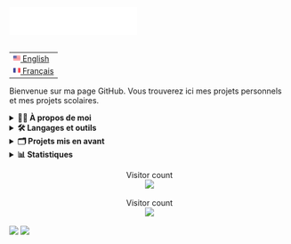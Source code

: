 <img src="images/svg/header.svg"></img>

<table align="right">
 <tr><td><a href="README.md"><img src="images/us-flag.png" height="13"> English</a></td></tr>
 <tr><td><a href="README_fr.md"><img src="images/fr-flag.png" height="13"> Français</a></td></tr>
</table>

<p>Bienvenue sur ma page GitHub. Vous trouverez ici mes projets personnels et mes projets scolaires.</p>

<details>
  <summary><b>👨‍💻 À propos de moi</b></summary><br>

<p>
Je suis étudiant en informatique à l'Université de Technologie de Compiègne, en 3ᵉ année. 
Je suis passionné par l'informatique, je fais de la programmation depuis plusieurs années, et
depuis peu je m'intéresse et essaye de me former à l'Intelligence Artificielle.
</p>

</details>


<details>
  <summary><b>🛠️ Langages et outils</b></summary><br>


<p>Voici en quelques images une liste d'outils que j'utilise (survolez avec la souris pour voir le nom).</p>

<div>
  <ul>

  <li>
  Langages les plus utilisés : <br>
  <img src="https://github.com/devicons/devicon/blob/master/icons/c/c-original.svg" title="C" alt="C" width="40" height="40"/>&nbsp;
  <img src="https://github.com/devicons/devicon/blob/master/icons/cplusplus/cplusplus-original.svg" title="Cplusplus" alt="Cplusplus" width="40" height="40"/>&nbsp;
  <img src="https://github.com/devicons/devicon/blob/master/icons/python/python-original.svg" title="python" alt="python" width="40" height="40"/>&nbsp;
  <img src="https://github.com/devicons/devicon/blob/master/icons/r/r-original.svg" title="r" alt="r" width="40" height="40"/>&nbsp;
  </li>

  <li>
  Web : <br>
  <img src="https://github.com/devicons/devicon/blob/master/icons/html5/html5-original.svg" title="html5" alt="html5" width="40" height="40"/>&nbsp;
  <img src="https://github.com/devicons/devicon/blob/master/icons/css3/css3-original.svg" title="css" alt="css" width="40" height="40"/>&nbsp;
  <img src="https://github.com/devicons/devicon/blob/master/icons/javascript/javascript-original.svg" title="javascript" alt="javascript" width="40" height="40"/>&nbsp;
  <img src="https://github.com/devicons/devicon/blob/master/icons/django/django-plain-wordmark.svg" title="django" alt="django" width="40" height="40"/>&nbsp;
  <img src="https://github.com/devicons/devicon/blob/master/icons/php/php-original.svg" title="php" alt="php" width="40" height="40"/>&nbsp;
  <img src="https://github.com/devicons/devicon/blob/master/icons/mysql/mysql-original.svg" title="mysql" alt="mysql" width="40" height="40"/>&nbsp;
  <img src="https://github.com/devicons/devicon/blob/master/icons/postgresql/postgresql-original.svg" title="postgresql" alt="postgresql" width="40" height="40"/>&nbsp;
  <img src="https://github.com/devicons/devicon/blob/master/icons/mongodb/mongodb-original.svg" title="mongodb" alt="mongodb" width="40" height="40"/>&nbsp;
  </li>

  <li>
  Système : <br>
  <img src="https://github.com/devicons/devicon/blob/master/icons/linux/linux-original.svg" title="linux" alt="linux" width="40" height="40"/>&nbsp;
  <img src="https://github.com/devicons/devicon/blob/master/icons/debian/debian-original.svg" title="debian" alt="debian" width="40" height="40"/>&nbsp;
  <img src="https://github.com/devicons/devicon/blob/master/icons/ubuntu/ubuntu-plain.svg" title="ubuntu" alt="ubuntu" width="40" height="40"/>&nbsp;
  <img src="https://github.com/devicons/devicon/blob/master/icons/bash/bash-original.svg" title="bash" alt="bash" width="40" height="40"/>&nbsp;
  <img src="https://upload.wikimedia.org/wikipedia/commons/thumb/8/87/Windows_logo_-_2021.svg/512px-Windows_logo_-_2021.svg.png?20220927154043" title="windows" alt="windows" width="40" height="40"/>&nbsp;
  </li>

  <li>
  IDEs : <br>
  <img src="https://github.com/devicons/devicon/blob/master/icons/jetbrains/jetbrains-original.svg" title="jetbrains" alt="jetbrains" width="40" height="40"/>&nbsp;
  <img src="https://github.com/devicons/devicon/blob/master/icons/pycharm/pycharm-original.svg" title="pycharm" alt="pycharm" width="40" height="40"/>&nbsp;
  <img src="https://github.com/devicons/devicon/blob/master/icons/atom/atom-original.svg" title="atom" alt="atom" width="40" height="40"/>&nbsp;
  </li>

  <li>
  Outils et librairies : <br>
  <img src="https://github.com/devicons/devicon/blob/master/icons/latex/latex-original.svg" title="latex" alt="latex" width="40" height="40"/>&nbsp;
  <img src="https://github.com/devicons/devicon/blob/master/icons/jupyter/jupyter-original.svg" title="jupyter" alt="jupyter" width="40" height="40"/>&nbsp;
  <img src="https://github.com/devicons/devicon/blob/master/icons/qt/qt-original.svg" title="qt" alt="qt" width="40" height="40"/>&nbsp;
  <img src="images/tk2.png" title="tkinter" alt="tkinter" width="40" height="40"/>&nbsp;
  <img src="https://github.com/devicons/devicon/blob/master/icons/numpy/numpy-original.svg" title="numpy" alt="numpy" width="40" height="40"/>&nbsp;
  <img src="https://github.com/devicons/devicon/blob/master/icons/tensorflow/tensorflow-original.svg" title="tensorflow" alt="tensorflow" width="40" height="40"/>&nbsp;
  <img src="https://github.com/devicons/devicon/blob/master/icons/pandas/pandas-original.svg" title="pandas" alt="pandas" width="40" height="40"/>&nbsp;
  <img src="https://github.com/devicons/devicon/blob/master/icons/git/git-original.svg" title="git" alt="git" width="40" height="40"/>&nbsp;
  <img src="https://github.com/devicons/devicon/blob/master/icons/github/github-original.svg" title="github" alt="github" width="40" height="40"/>&nbsp;
  </li>

  </ul>
</div>

</details>


<details>
<summary><b> ‍🗂️ Projets mis en avant</b></summary><br>

[![Readme Card](https://github-readme-stats.vercel.app/api/pin/?username=Th3o-D&repo=gest_mdp&theme=transparent)](https://github.com/Th3o-D/gest_mdp)
[![Readme Card](https://github-readme-stats.vercel.app/api/pin/?username=Th3o-D&repo=Scrapping&theme=transparent)](https://github.com/Th3o-D/Scrapping)


</details>

<details>
<summary><b> ‍📊 Statistiques</b></summary><br>

<p align="center">
    <a href="https://github.com/Th3o-D?tab=repositories">
      <img src="https://github-readme-stats.vercel.app/api?username=Th3o-D&show_icons=true&theme=transparent&card_width=500" alt="Stats"/>
    </a>
</p>

<p align="center">
    <a href="https://github.com/Th3o-D?tab=repositories">
        <img src="https://github-readme-stats.vercel.app/api/top-langs/?username=Th3o-D&theme=transparent&hide=javascript,jupyter%20notebook&layout=compact&card_width=450" alt="Languages" />
    </a>
</p>


<h2 align="center">Contributions</h2>

<hr>
<a href=#><img src="images/svg/snake_contributions.svg"></a>
<hr>

</details>


<p align="center">
  Visitor count<br>
  <img src="https://visitor-badge.glitch.me/badge?page_id=aqzsedrf&left_color=gray&right_color=blue" />
</p>


<p align="center">
  Visitor count<br>
  <img src="https://profile-counter.glitch.me/Th3o-D/count.svg" />
</p>


<a href="https://github.com/Th3o-D" alt="https://github.com/Th3o-D"><img src="https://img.shields.io/static/v1?style=for-the-badge&label=CREE%20PAR&message=Th3o-D&color=00AAFF"></a>
<a href="lien" alt="lien"><img src="https://img.shields.io/static/v1?style=for-the-badge&label=LICENSE&message=MIT&color=00AAFF"></a>